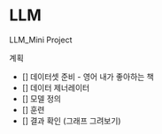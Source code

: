 # LLM
LLM_Mini Project

계획 
- [] 데이터셋 준비 - 영어 내가 좋아하는 책
- [] 데이터 제너레이터
- [] 모델 정의
- [] 훈련
- [] 결과 확인 (그래프 그려보기)

